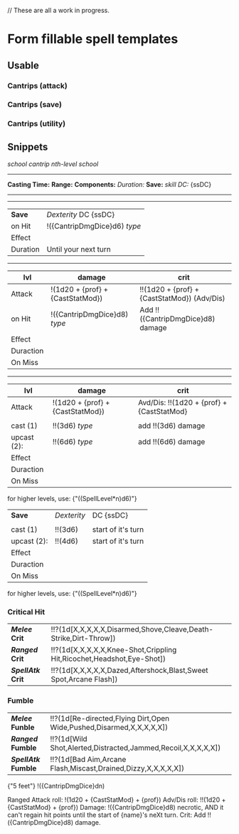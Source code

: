// These are all a work in progress.

# Form fillable spell templates

## Usable 

### Cantrips (attack)

### Cantrips (save)

### Cantrips (utility)


## Snippets
*school cantrip*
*nth-level school*

---
**Casting Time:** 
**Range:**
**Components:** 
**Duration*:* 
**Save:** *skill DC:* {ssDC}

---

<spell description here>

---
|  |  |
|--|--|
| **Save** | *Dexterity* DC {ssDC} |
| on Hit | !({CantripDmgDice}d6) *type* | 
| Effect | |
| Duration | Until your next turn |

---
| lvl | damage | crit |
|--|--|--|
| Attack | !(1d20 + {prof} + {CastStatMod}) | !!(1d20 + {prof} + {CastStatMod}) (Adv/Dis) |
| on Hit | !({CantripDmgDice}d8) *type* | Add !!({CantripDmgDice}d8) damage |
| Effect |  |  |
| Duraction |  |  |
| On Miss |  |  |

---
| lvl | damage | crit |
|--|--|--|
| Attack | !(1d20 + {prof} + {CastStatMod}) | Avd/Dis: !!(1d20 + {prof} + {CastStatMod} |
|  |  |  |
| cast (1) | !!(3d6) *type* | add !!(3d6) damage | 
| upcast (2): | !!(6d6) *type* | add !!(6d6) damage |
| Effect |  |  |
| Duraction |  |  |
| On Miss |  |  |
for higher levels, use: {"((SpellLevel*n)d6)"}

|  |  |  |
|--|--|--|
| **Save** | *Dexterity* | DC {ssDC} |
|  |  |  |
| cast (1) | !!(3d6) | start of it's turn | 
| upcast (2): | !!(4d6) | start of it's turn |
| Effect | | |
| Duraction |  |  |
| On Miss |  |  |
for higher levels, use: {"((SpellLevel*n)d6)"}




### Critical Hit
|  |  |
|--|--|
| **_Melee_ Crit** | !!?(1d[X,X,X,X,X,Disarmed,Shove,Cleave,Death-Strike,Dirt-Throw]) |
| **_Ranged_ Crit** | !!?(1d[X,X,X,X,X,Knee-Shot,Crippling Hit,Ricochet,Headshot,Eye-Shot]) |
| **_SpellAtk_ Crit** | !!?(1d[X,X,X,X,X,Dazed,Aftershock,Blast,Sweet Spot,Arcane Flash]) |

### Fumble
|  |  |
|--|--|
| **_Melee_ Funble** | !!?(1d[Re-directed,Flying Dirt,Open Wide,Pushed,Disarmed,X,X,X,X,X]) |
| **_Ranged_ Fumble** | !!?(1d[Wild Shot,Alerted,Distracted,Jammed,Recoil,X,X,X,X,X]) |
| **_SpellAtk_ Fumble** | !!?(1d[Bad Aim,Arcane Flash,Miscast,Drained,Dizzy,X,X,X,X,X]) |




{"5 feet"} 
!({CantripDmgDice}dn) 



Ranged Attack roll: !(1d20 + {CastStatMod} + {prof})
Adv/Dis roll: !!(1d20 + {CastStatMod} + {prof})
Damage: !({CantripDmgDice}d8) necrotic, AND it can't regain hit points until the start of {name}'s neXt turn.
Crit: Add !!({CantripDmgDice}d8) damage.





